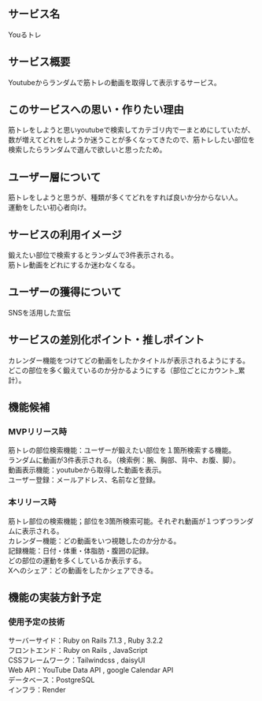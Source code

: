 ## サービス名
Youるトレ

## サービス概要
Youtubeからランダムで筋トレの動画を取得して表示するサービス。

## このサービスへの思い・作りたい理由
筋トレをしようと思いyoutubeで検索してカテゴリ内で一まとめにしていたが、数が増えてどれをしようか迷うことが多くなってきたので、筋トレしたい部位を検索したらランダムで選んで欲しいと思ったため。

## ユーザー層について
筋トレをしようと思うが、種類が多くてどれをすれば良いか分からない人。<br>
運動をしたい初心者向け。

## サービスの利用イメージ
鍛えたい部位で検索するとランダムで3件表示される。<br>
筋トレ動画をどれにするか迷わなくなる。<br>

## ユーザーの獲得について
SNSを活用した宣伝

## サービスの差別化ポイント・推しポイント
カレンダー機能をつけてどの動画をしたかタイトルが表示されるようにする。<br>
どこの部位を多く鍛えているのか分かるようにする（部位ごとにカウント_累計）。<br>

## 機能候補
### MVPリリース時
筋トレの部位検索機能：ユーザーが鍛えたい部位を１箇所検索する機能。<br>
ランダムに動画が3件表示される。（検索例：腕、胸部、背中、お腹、脚）。<br>
動画表示機能：youtubeから取得した動画を表示。<br>
ユーザー登録：メールアドレス、名前など登録。<br>

### 本リリース時
筋トレ部位の検索機能；部位を3箇所検索可能。それぞれ動画が１つずつランダムに表示される。<br>
カレンダー機能：どの動画をいつ視聴したのか分かる。<br>
記録機能：日付・体重・体脂肪・腹囲の記録。<br>
どの部位の運動を多くしているか表示する。<br>
Xへのシェア：どの動画をしたかシェアできる。<br>

## 機能の実装方針予定
### 使用予定の技術
サーバーサイド：Ruby on Rails 7.1.3 , Ruby 3.2.2<br>
フロントエンド：Ruby on Rails , JavaScript<br>
CSSフレームワーク：Tailwindcss , daisyUI<br>
Web API：YouTube Data API , google Calendar API<br>
データベース：PostgreSQL<br>
インフラ：Render
